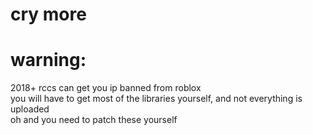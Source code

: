 # cry more


# warning:
2018+ rccs can get you ip banned from roblox<br>
you will have to get most of the libraries yourself, and not everything is uploaded<br>
oh and you need to patch these yourself
